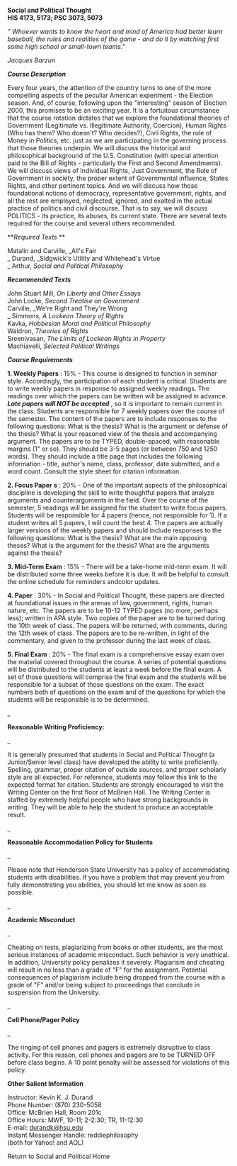 **Social and Political Thought  
HIS 4173, 5173; PSC 3073, 5073**

_" Whoever wants to know the heart and mind of America had better learn
baseball, the rules and realities of the game - and do it by watching first
some high school or small-town teams."_

_Jacques Barzun_

_**Course Description**_

Every four years, the attention of the country turns to one of the more
compelling aspects of the peculiar American experiment - the Election season.
And, of course, following upon the "interesting" season of Election 2000, this
promises to be an exciting year.  It is a fortuitous circumstance that the
course rotation dictates that we explore the foundational theories of
Government (Legitimate vs. Illegitimate Authority, Coercion), Human Rights
(Who has them? Who doesn't? Who decides?), Civil Rights, the role of Money in
Politics, etc. just as we are participating in the governing process that
those theories underpin. We will discuss the historical and philosophical
background of the U.S. Constitution (with special attention paid to the Bill
of Rights - particularly the First and Second Amendments).  We will discuss
views of Individual Rights, Just Government, the Role of Government in
society, the proper extent of Governmental influence, States Rights, and other
pertinent topics. And we will discuss how those foundational notions of
democracy, representative government, rights, and all the rest are employed,
neglected, ignored, and exalted in the actual practice of politics and civil
discourse.  That is to say, we will discuss POLITICS - its practice, its
abuses, its current state.  There are several texts required for the course
and several others recommended.

**_Required Texts_ **

Matalin and Carville, _All's Fair  
_ Durand, _Sidgwick's Utility and Whitehead's Virtue  
_ Arthur, _Social and Political Philosophy_

**_Recommended Texts_**

John Stuart Mill, _On Liberty and Other Essays_  
John Locke, _Second Treatise on Government_  
Carville, _We're Right and They're Wrong  
_ Simmons, _A Lockean Theory of Rights_  
Kavka, _Hobbesian Moral and Political Philosophy_  
Waldron, _Theories of Rights_  
Sreenivasan, _The Limits of Lockean Rights in Property_  
Machiavelli, _Selected Political Writings_

_**Course Requirements**_

**1\. Weekly Papers** : 15% - This course is designed to function in seminar
style. Accordingly, the participation of each student is critical. Students
are to write weekly papers in response to assigned weekly readings.  The
readings over which the papers can be written will be assigned in advance.
_**_Late papers will NOT be accepted_**_ , so it is important to remain
current in the class.  Students are responsible for 7 weekly papers over the
course of the semester. The content of the papers are to include responses to
the following questions: What is the thesis?  What is the argument or defense
of the thesis?  What is your reasoned view of the thesis and accompanying
argument.  The papers are to be TYPED, double-spaced, with reasonable margins
(1" or so).  They should be 3-5 pages (or between 750 and 1250 words).  They
should include a title page that includes the following information - title,
author's name, class, professor, date submitted, and a word count.  Consult
the style sheet for citation information.

**2\. Focus Paper** **s** : 20% - One of the important aspects of the
philosophical discipline is developing the skill to write thoughtful papers
that analyze arguments and counterarguments in the field.  Over the course of
the semester, 5 readings will be assigned for the student to write focus
papers.  Students will be responsible for 4 papers (hence, not responsible for
1). If a student writes all 5 papers, I will count the best 4.  The papers are
actually larger versions of the weekly papers and should include responses to
the following questions: What is the thesis?  What are the main opposing
theses?  What is the argument for the thesis?  What are the arguments against
the thesis?

**3\. Mid-Term Exam** : 15% - There will be a take-home mid-term exam.  It
will be distributed some three weeks before it is due.  It will be helpful to
consult the online schedule for reminders andcolor updates.

**4\. Paper** : 30% - In Social and Political Thought, these papers are
directed at foundational issues in the arenas of law, government, rights,
human nature, etc. The papers are to be 10-12 TYPED pages (no more, perhaps
less); written in  APA style. Two copies of the paper are to be turned during
the 10th week of class. The papers will be returned, with comments, during the
12th week of class. The papers are to be re-written, in light of the
commentary, and given to the professor during the last week of class.

**5\. Final Exam** : 20% - The final exam is a comprehensive essay exam over
the material covered throughout the course.  A series of potential questions
will be distributed to the students at least a week before the final exam.  A
set of those questions will comprise the final exam and the students will be
responsible for a subset of those questions on the exam.  The exact numbers
both of questions on the exam and of the questions for which the students will
be responsible is to be determined.

_

**Reasonable Writing Proficiency:**

_

It is generally presumed that students in Social and Political Thought (a
Junior/Senior level class) have developed the ability to write proficiently.
Spelling, grammar, proper citation of outside sources, and proper scholarly
style are all expected.  For reference, students may follow this link to the
expected format for citation.  Students are strongly encouraged to visit the
Writing Center on the first floor of McBrien Hall.  The Writing Center is
staffed by extremely helpful people who have strong backgrounds in writing.
They will be able to help the student to produce an acceptable result.

_

**Reasonable Accommodation Policy for Students**

_

Please note that Henderson State University has a policy of accommodating
students with disabilities. If you have a problem that may prevent you from
fully demonstrating you abilities, you should let me know as soon as possible.

_

**Academic Misconduct**

_

Cheating on tests, plagiarizing from books or other students, are the most
serious instances of academic misconduct. Such behavior is very unethical. In
addition, University policy penalizes it severely.  Plagiarism and cheating
will result in no less than a grade of "F" for the assignment.  Potential
consequences of plagiarism include being dropped from the course with a grade
of "F" and/or being subject to proceedings that conclude in suspension from
the University.

_

**Cell Phone/Pager Policy**

_

The ringing of cell phones and pagers is extremely disruptive to class
activity.  For this reason, cell phones and pagers are to be TURNED OFF before
class begins.  A 10 point penalty will be assessed for violations of this
policy.

**Other Salient Information**

Instructor:  Kevin K. J. Durand  
Phone Number: (870) 230-5058  
Office: McBrien Hall, Room 201c  
Office Hours: MWF, 10-11; 2-2:30; TR, 11-12:30  
E-mail: durandk@hsu.edu  
Instant Messenger Handle: reddiephilosophy  
     (both for Yahoo! and AOL)

Return to Social and Political Home

